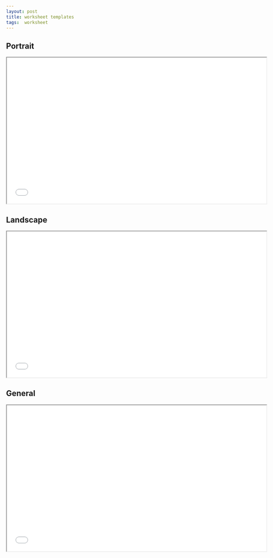 ```yaml
---
layout: post
title: worksheet templates
tags:  worksheet
---
```


## Portrait

<div class="pdf-container">
    <iframe src="/assets/worksheets/9.col.balance.worksheet.pdf" 
        title="landscape-worksheet" 
        height="400" 
        width="712" 
        allowfullscreen="true">
    </iframe>
</div>

## Landscape

<div class="pdf-container">
    <iframe src="/assets/worksheets/work.sheet.landscape.pdf" 
        title="portrait-worksheet" 
        height="400" 
        width="712" 
        allowfullscreen="false">
    </iframe>
</div>

## General

<div class="pdf-container">
    <iframe src="/assets/worksheets/general.worksheet.pdf" 
        title="portrait-worksheet" 
        height="400" 
        width="712" 
        allowfullscreen="false">
    </iframe>
</div>


